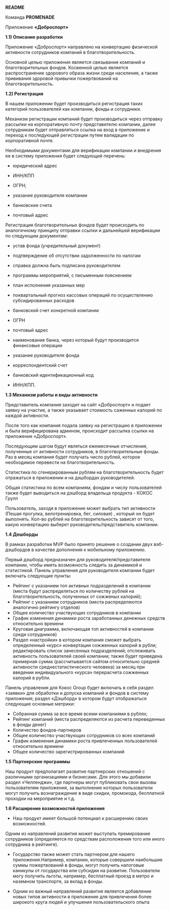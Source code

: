 **README**

Команда **PROMENADE**

Приложение **«Доброспорт»**

**1.1) Описание разработки**

Приложение «Доброспорт» направлено на конвертацию физической активности сотрудников компаний в благотворительность.

Основной целью приложения является связывание компаний и благотворительных фондов. Косвенной целью является распространение здорового образа жизни среди населения, а также прививания здоровой привычки пожертвований на благотворительность.

**1.2) Регистрация**

В нашем приложении будет производиться регистрация таких категорий пользователей как компании, фонды и сотрудники.

Механизм регистрации компаний будет производиться через отправку рассылки на корпоративную почту представителю компании, далее сотрудникам будет отправляться ссылка на вход в приложение и переход к последующей регистрации путем валидации по корпоративной почте.

Необходимыми документами для верификации компании и внедрения ее в систему приложения будет следующий перечень:

- юридический адрес

- ИНН/КПП

- ОГРН;

- указание руководителя компании

- банковские счета

- почтовый адрес

Регистрация благотворительных фондов будет происходить по аналогичному принципу отправки ссылки и дальнейшей верификации по следующим документам:

- устав фонда (учредительный документ)

- подтверждение об отсутствии задолженности по налогам

- справка должна быть подписана руководителем

- программы мероприятий, с письменным пояснением

- план исполнения указанных мер

- поквартальный прогноз кассовых операций по осуществлению субсидированных расходов

- банковский счет конкретной компании

- ОГРН

- почтовый адрес

- наименование банка, через который будут производится финансовые операции

- указание руководителя фонда

- корреспондентский счет

- банковский идентификационный код

- ИНН/КПП.

**1.3 Механизм работы и виды активности**

Представитель компания заходит на сайт «Доброспорт» и подает заявку на участие, а также указывает стоимость саженных калорий по каждой активности.

После того как компания подала заявку на регистрацию в приложении и была верифицирована админом, происходит рассылка ссылки на приложение «Доброспорт».

Последующим шагом будут являться ежемесячные отчисления, полученные от активности сотрудников, в благотворительные фонды. Раз в месяц компания будет получать число рублей, которое необходимое перевести на благотворительность.

Статистика по сгенерированным рублям на благотворительность будет отражаться в приложении и на дэшбордах руководителей.

Общая статистика по всем компаниям, фондам и числу пользователей также будет выводиться на дэшборд владельца продукта - КОКОС Групп

Пользователь, заходя в приложение может выбрать тип активности (Пешая прогулка, велотренировка, бег, силовая) , который он будет выполнять. Кол-во рублей на благотворительность зависят от того, какую конвертацию выберет руководитель/представитель компании.

**1.4 Дешборды**

В рамках разработки MVP было принято решение о создании двух вэб-дэшбордов в качестве дополнения к мобильному приложению.

Первый дэшборд предназначен для руководителя/представителя компании, чтобы иметь возможность следить за динамикой и статистикой. Панель управления для руководителя компании будет включать следующие пункты:

- Рейтинг с указанием топ активных подразделений в компании (места будут распределяться по количеству рублей на благотворительность, полученных от сожженых калорий);
- Рейтинг с указанием сотрудников (места распределяются аналогично рейтингу отделов)
- Общее количество участвующих сотрудников в компании
- График изменения динамики роста заработанных денежных средств относительно времени
- Круговая диаграмма, включающая топ активностей в компании среди сотрудников)
- Раздел «настройки» в котором компания сможет выбрать определенный «курс» конвертации сожженных калорий в рубли; редактировать список занесенных подразделений; отслеживать активность пользователей своей компании; также будет приведена примерная сумма (рассчитывается сайтом относительно средней активности среднестатистического человека) за месяц при введении индивидуального «курса» перерасчета сожженных калорий в рубли.

Панель управления для Кокос Group будет включать в себя раздел «заявки» для обработки и допуска компаний и фондов в систему приложения; раздел «Дэшборд» в котором будут отображаться следующие основные метрики:

- Собранная сумма за все время всеми компаниями в рублях;
- Рейтинг компаний (места распределяются из расчета переведенных в фонды денег)
- Количество фондов-партнеров
- Общее количество участвующих сотрудников со всех компаний
- График изменения динамики роста привлеченных пользователей относительно времени
- Общее количество зарегистрированных компаний

**1.5 Партнерские программы**

Наш продукт предполагает развитие партнерских отношений с различными организациями и бизнесами. Для этого мы добавили раздел «Челленджи», где партнеры могут публиковать свои вызовы пользователям приложения, за выполнение которых пользователи могут получить вознаграждение в виде скидки, промокода, бесплатной проходки на мероприятие и т.д.

**1.6 Расширение возможностей приложения**

- Наш продукт имеет большой потенциал к расширению своих возможностей.

Одним из направлений развития может выступать премирование сотрудников (определяется по средствам расположения того или иного сотрудника в рейтинге).

- Государство также может стать партнером для нашего приложения.Например, компании, которые совершили наибольшие суммы пожертвований в фонды, могут получить налоговые каникулы от государства или субсидии на развитие. Пользователи могу получить льготы, например, бесплатный проезд в метро и наземном транспорте, за вклад в фонды.

- Одним из важный направлений развития является добавление новых типов активности в приложение для привлечения более широкого круга людей и улучшения пользовательского опыта